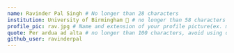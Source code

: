 ```yaml
---
name: Ravinder Pal Singh # No longer than 28 characters
institution: University of Birmingham 🚩 # no longer than 58 characters
profile_pic: rav.jpg # Name and extension of your profile picture(ex. mona.png) The picture must be squared and 544px on width and height.
quote: Per ardua ad alta # no longer than 100 characters, avoid using quotes(") to guarantee the format remains the same.
github_user: ravinderpal
---
```

